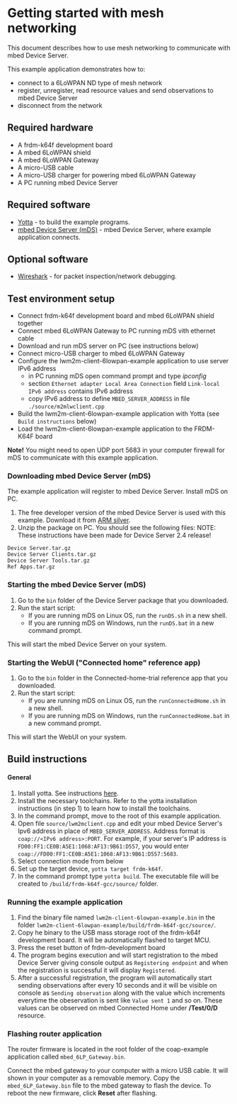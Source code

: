 # Getting started with mesh networking

This document describes how to use mesh networking to communicate with mbed Device Server.

This example application demonstrates how to:

* connect to a 6LoWPAN ND type of mesh network
* register, unregister, read resource values and send observations to mbed Device Server
* disconnect from the network

## Required hardware

* A frdm-k64f development board
* A mbed 6LoWPAN shield
* A mbed 6LoWPAN Gateway
* A micro-USB cable
* A micro-USB charger for powering mbed 6LoWPAN Gateway
* A PC running mbed Device Server

## Required software

* [Yotta](http://docs.yottabuild.org/#installing) - to build the example programs.
* [mbed Device Server (mDS)](#download-mbed-device-server-mds) - mbed Device Server, where example application connects.

## Optional software
* [Wireshark](https://www.wireshark.org/) - for packet inspection/network debugging.

## Test environment setup

* Connect frdm-k64f development board and mbed 6LoWPAN shield together
* Connect mbed 6LoWPAN Gateway to PC running mDS vith ethernet cable
* Download and run mDS server on PC (see instructions below)
* Connect micro-USB charger to mbed 6LoWPAN Gateway
* Configure the lwm2m-client-6lowpan-example application to use server IPv6 address
    * in PC running mDS open command prompt and type _ipconfig_
    * section `Ethernet adapter Local Area Connection` field `Link-local IPv6 address` contains IPv6 address
    * copy IPv6 address to define `MBED_SERVER_ADDRESS` in file `./source/m2mlwclient.cpp`
* Build the lwm2m-client-6lowpan-example application with Yotta (see `Build instructions` below)
* Load the lwm2m-client-6lowpan-example application to the FRDM-K64F board

**Note!** You might need to open UDP port 5683 in your computer firewall for mDS to communicate with this example application. 

### Downloading mbed Device Server (mDS)

The example application will register to mbed Device Server. Install mDS on PC.

1. The free developer version of the mbed Device Server is used with this example. Download it from [ARM silver](https://silver.arm.com/browse/SEN00).
2. Unzip the package on PC. You should see the following files:
NOTE: These instructions have been made for Device Server 2.4 release!
```
Device Server.tar.gz
Device Server Clients.tar.gz
Device Server Tools.tar.gz
Ref Apps.tar.gz
```

### Starting the mbed Device Server (mDS)

1. Go to the `bin` folder of the Device Server package that you downloaded.
2. Run the start script:
    - If you are running mDS on Linux OS, run the `runDS.sh` in a new shell.
    - If you are running mDS on Windows, run the `runDS.bat` in a new command prompt.
		
This will start the mbed Device Server on your system.

### Starting the WebUI ("Connected home" reference app)

1. Go to the `bin` folder in the Connected-home-trial reference app that you downloaded.
2. Run the start script:	
    - If you are running mDS on Linux OS, run the `runConnectedHome.sh` in a new shell.	
    - If you are running mDS on Windows, run the `runConnectedHome.bat` in a new command prompt.	
		
This will start the WebUI on your system.

## Build instructions
		
#### General 
1. Install yotta. See instructions [here](http://docs.yottabuild.org/#installing).
2. Install the necessary toolchains. Refer to the yotta installation instructions (in step 1) to learn how to install the toolchains.
3. In the command prompt, move to the root of this example application.
4. Open file `source/lwm2mclient.cpp` and edit your mbed Device Server's Ipv6 address in place of `MBED_SERVER_ADDRESS`. Address format is `coap://<IPv6 address>:PORT`. For example, if your server's IP address is `FD00:FF1:CE0B:A5E1:1068:AF13:9B61:D557`, you would enter `coap://FD00:FF1:CE0B:A5E1:1068:AF13:9B61:D557:5683`.
5. Select connection mode from below
6. Set up the target device, `yotta target frdm-k64f`.
7. In the command prompt type `yotta build`. The executable file will be created to `/build/frdm-k64f-gcc/source/` folder.

### Running the example application

1. Find the binary file named `lwm2m-client-6lowpan-example.bin` in the folder `lwm2m-client-6lowpan-example/build/frdm-k64f-gcc/source/`.
2. Copy he binary to the USB mass storage root of the frdm-k64f development board. It will be automatically flashed to target MCU.
3. Press the reset button of frdm-development board
4. The program begins execution and will start registration to the mbed Device Server giving console output as `Registering endpoint` and when the registration is successful it will display `Registered`.
5. After a successful registration, the program will automatically start sending observations after every 10 seconds and it will be visible on console as `Sending observation` along with the value which increments everytime the obeservation is sent like `Value sent 1` and so on. These values can be observed on mbed Connected Home under **/Test/0/D** resource.

### Flashing router application

The router firmware is located in the root folder of the coap-example application called `mbed_6LP_Gateway.bin`.

Connect the mbed gateway to your computer with a micro USB cable. It will shown in your computer as a removable memory. Copy the `mbed_6LP_Gateway.bin` file to the mbed gateway to flash the device. To reboot the new firmware, click **Reset** after flashing.

